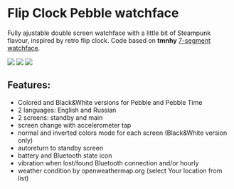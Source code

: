 # Flip Clock Pebble watchface

Fully ajustable double screen watchface with a little bit of Steampunk flavour, inspired by retro flip clock. Code based on <b>tmnhy</b> <a href="https://bitbucket.org/tmnhy/7-segment-light/">7-segment watchface</a>.

<img src="http://pebble.newkamikaze.com/images/preview3_color.png"> <img src="http://pebble.newkamikaze.com/images/preview1.png"> <img src="http://pebble.newkamikaze.com/images/preview2.png">

## Features:
- Colored and Black&White versions for Pebble and Pebble Time
- 2 languages: English and Russian
- 2 screens: standby and main
- screen change with accelerometer tap
- normal and inverted colors mode for each screen (Black&White version only)
- autoreturn to standby screen
- battery and Bluetooth state icon
- vibration when lost/found Bluetooth connection and/or hourly
- weather condition by openweathermap.org (select Your location from list)
